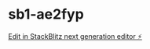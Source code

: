 # sb1-ae2fyp

[Edit in StackBlitz next generation editor ⚡️](https://stackblitz.com/~/github.com/davidkbowers/sb1-ae2fyp)